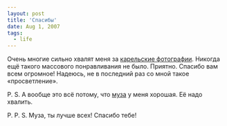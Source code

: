 ```yaml
---
layout: post
title: 'Спасибы'
date: Aug 1, 2007
tags:
  - life
---
```


Очень многие сильно хвалят меня за [карельские фотографии](http://morning.photos/albums/kalevala/ "Фотографии из Калевалы"). Никогда ещё такого массового понравливания не было. Приятно. Спасибо вам всем огромное! Надеюсь, не в последний раз со мной такое «просветление».

P. S. А вообще это всё потому, что [муза](http://airve.livejournal.com/ "Моя любимая Оля") у меня хорошая. Её надо хвалить.

P. P. S. Муза, ты лучше всех! Спасибо тебе!
